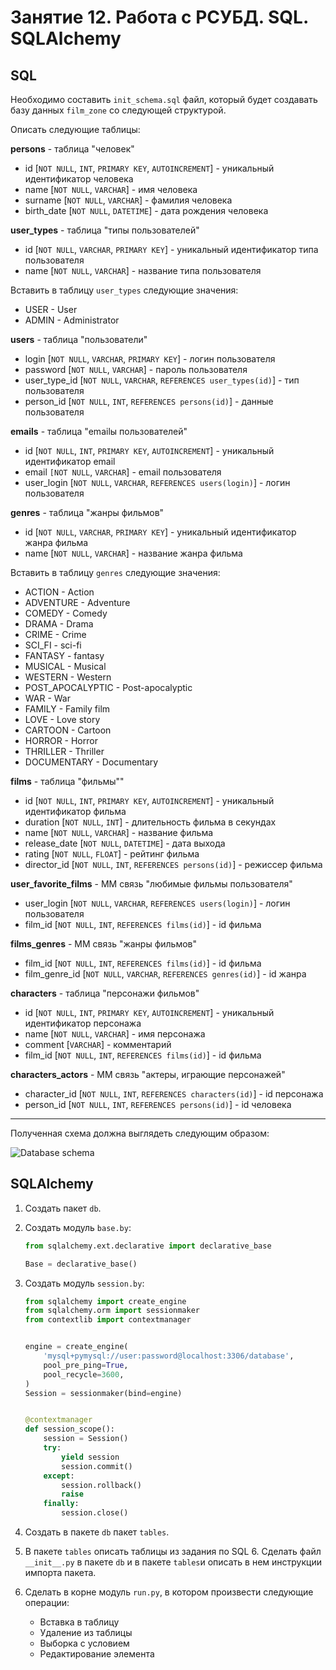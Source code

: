 # Занятие 12. Работа с РСУБД. SQL. SQLAlchemy

## SQL

Необходимо составить ```init_schema.sql``` файл, который будет создавать
базу данных ```film_zone``` со следующей структурой.

Описать следующие таблицы:

**persons** - таблица "человек"

* id [```NOT NULL```, ```INT```, ```PRIMARY KEY```, ```AUTOINCREMENT```] - уникальный идентификатор человека
* name [```NOT NULL```, ```VARCHAR```] - имя человека
* surname [```NOT NULL```, ```VARCHAR```] - фамилия человека
* birth_date [```NOT NULL```, ```DATETIME```] - дата рождения человека

**user_types** - таблица "типы пользователей"

* id [```NOT NULL```, ```VARCHAR```, ```PRIMARY KEY```] - уникальный идентификатор типа пользователя
* name [```NOT NULL```, ```VARCHAR```] - название типа пользователя

Вставить в таблицу ```user_types``` следующие значения:

* USER - User 
* ADMIN - Administrator

**users** - таблица "пользователи"

* login [```NOT NULL```, ```VARCHAR```, ```PRIMARY KEY```] - логин пользователя
* password [```NOT NULL```, ```VARCHAR```] - пароль пользователя
* user_type_id [```NOT NULL```, ```VARCHAR```, ```REFERENCES user_types(id)```] - тип пользователя
* person_id [```NOT NULL```, ```INT```, ```REFERENCES persons(id)```] - данные пользователя

**emails** - таблица "emailы пользователей"

* id [```NOT NULL```, ```INT```, ```PRIMARY KEY```, ```AUTOINCREMENT```] - уникальный идентификатор email
* email ```[NOT NULL```, ```VARCHAR```] - email пользователя
* user_login [```NOT NULL```, ```VARCHAR```, ```REFERENCES users(login)```] - логин пользователя

**genres** - таблица "жанры фильмов"

* id [```NOT NULL```, ```VARCHAR```, ```PRIMARY KEY```] - уникальный идентификатор жанра фильма
* name [```NOT NULL```, ```VARCHAR```] - название жанра фильма

Вставить в таблицу ```genres``` следующие значения:

* ACTION - Action 
* ADVENTURE - Adventure 
* COMEDY - Comedy
* DRAMA - Drama
* CRIME - Crime
* SCI_FI - sci-fi  
* FANTASY - fantasy
* MUSICAL - Musical 
* WESTERN - Western  
* POST_APOCALYPTIC - Post-apocalyptic  
* WAR - War 
* FAMILY - Family film 
* LOVE - Love story
* CARTOON - Cartoon
* HORROR - Horror 
* THRILLER - Thriller  
* DOCUMENTARY - Documentary

**films** - таблица "фильмы""

* id [```NOT NULL```, ```INT```, ```PRIMARY KEY```, ```AUTOINCREMENT```] - уникальный идентификатор фильма
* duration [```NOT NULL```, ```INT```] - длительность фильма в секундах
* name [```NOT NULL```, ```VARCHAR```] - название фильма
* release_date [```NOT NULL```, ```DATETIME```] - дата выхода
* rating [```NOT NULL```, ```FLOAT```] - рейтинг фильма
* director_id [```NOT NULL```, ```INT```, ```REFERENCES persons(id)```] - режиссер фильма

**user_favorite_films** - MM связь "любимые фильмы пользователя"

* user_login [```NOT NULL```, ```VARCHAR```, ```REFERENCES users(login)```] - логин пользователя
* film_id [```NOT NULL```, ```INT```, ```REFERENCES films(id)```] - id фильма

**films_genres** - MM связь "жанры фильмов"

* film_id [```NOT NULL```, ```INT```, ```REFERENCES films(id)```] - id фильма
* film_genre_id [```NOT NULL```, ```VARCHAR```, ```REFERENCES genres(id)```] - id жанра

**characters** - таблица "персонажи фильмов"
 
* id [```NOT NULL```, ```INT```, ```PRIMARY KEY```, ```AUTOINCREMENT```] - уникальный идентификатор персонажа
* name [```NOT NULL```, ```VARCHAR```] - имя персонажа
* comment [```VARCHAR```] - комментарий
* film_id [```NOT NULL```, ```INT```, ```REFERENCES films(id)```] - id фильма

**characters_actors** - MM связь "актеры, играющие персонажей"

* character_id [```NOT NULL```, ```INT```, ```REFERENCES characters(id)```] - id персонажа
* person_id [```NOT NULL```, ```INT```, ```REFERENCES persons(id)```] - id человека


***

Полученная схема должна выглядеть следующим образом:

![Database schema](schema.png)

## SQLAlchemy

1. Создать пакет ```db```.
2. Создать модуль ```base.by```:

    ```python
    from sqlalchemy.ext.declarative import declarative_base
    
    Base = declarative_base()
    ```

3. Создать модуль ```session.by```:

    ```python
    from sqlalchemy import create_engine
    from sqlalchemy.orm import sessionmaker
    from contextlib import contextmanager
    
    
    engine = create_engine(
        'mysql+pymysql://user:password@localhost:3306/database',
        pool_pre_ping=True,
        pool_recycle=3600,
    )
    Session = sessionmaker(bind=engine)
    
    
    @contextmanager
    def session_scope():
        session = Session()
        try:
            yield session
            session.commit()
        except:
            session.rollback()
            raise
        finally:
            session.close()
    ```

4. Создать в пакете ```db``` пакет ```tables```.
5. В пакете ```tables``` описать таблицы из задания по SQL
   6. Сделать файл ````````````````````````__init__.py```````````````````````` в пакете ```db``` и в пакете ```tables```и описать в нем инструкции импорта пакета.
7. Сделать в корне модуль ```run.py```, в котором произвести следующие операции:

   * Вставка в таблицу
   * Удаление из таблицы
   * Выборка с условием
   * Редактирование элемента
